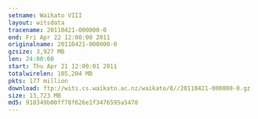 ```yaml
---
setname: Waikato VIII
layout: witsdata
tracename: 20110421-000000-0
end: Fri Apr 22 12:00:00 2011
originalname: 20110421-000000-0
gzsize: 3,927 MB
len: 24:00:00
start: Thu Apr 21 12:00:01 2011
totalwirelen: 105,204 MB
pkts: 177 million
download: ftp://wits.cs.waikato.ac.nz/waikato/8//20110421-000000-0.gz
size: 13,723 MB
md5: 918349b00ff78f626e1f3476595a5478
---
```

